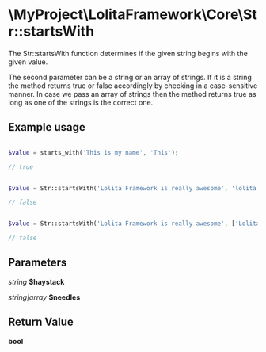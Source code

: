 \MyProject\LolitaFramework\Core\Str::startsWith
===

The Str::startsWith function determines if the given string begins with the given value.

The second parameter can be a string or an array of strings. If it is a string the method returns true or false accordingly by checking in a case-sensitive manner. In case we pass an array of strings then the method returns true as long as one of the strings is the correct one.

Example usage
---
```php

$value = starts_with('This is my name', 'This');

// true

```

```php

$value = Str::startsWith('Lolita Framework is really awesome', 'lolita');

// false

```

```php

$value = Str::startsWith('Lolita Framework is really awesome', ['Lolita', 'Lolita']);

// false

```

Parameters
---

_string_  __$haystack__

_string|array_  __$needles__

Return Value
---
__bool__
